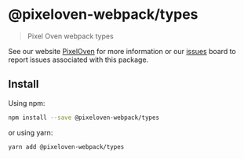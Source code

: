 # @pixeloven-webpack/types

> Pixel Oven webpack types

See our website [PixelOven](https://www.pixeloven.com/) for more information or our [issues](https://github.com/pixeloven/pixeloven/issues) board to report issues associated with this package.

## Install

Using npm:

```sh
npm install --save @pixeloven-webpack/types
```

or using yarn:

```sh
yarn add @pixeloven-webpack/types
```